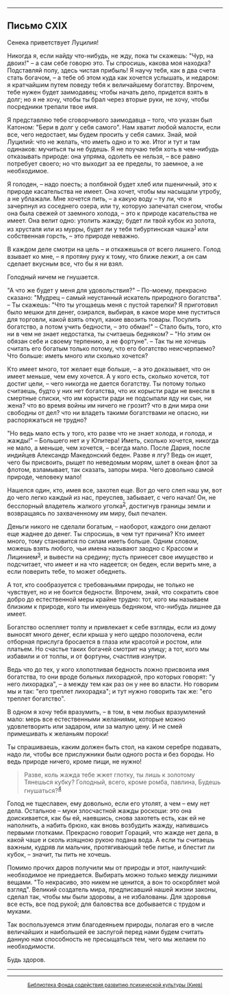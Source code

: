 

* * *

## Письмо СXIX

Сенека приветствует Луцилия!

Никогда я, если найду что-нибудь, не жду, пока ты скажешь: "Чур, на двоих!" – а сам себе говорю это. Ты спросишь, какова моя находка? Подставляй полу, здесь чистая прибыль! Я научу тебя, как в два счета стать богачом, – а тебе об этом куда как хочется услышать, и недаром: я кратчайшим путем поведу тебя к величайшему богатству. Впрочем, тебе нужен будет заимодавец; чтобы начать дело, придется взять в долг; но я не хочу, чтобы ты брал через вторые руки, не хочу, чтобы посредники трепали твое имя.

Я представляю тебе сговорчивого заимодавца – того, что указан был Катоном: "Бери в долг у себя самого". Нам хватит любой малости, если все, чего недостает, мы будем просить у себя самих. Знай, мой Луцилий: что не желать, что иметь одно и то же. Итог и тут и там одинаков: мучиться ты не будешь. Я не поучаю тебя хоть в чем-нибудь отказывать природе: она упряма, одолеть ее нельзя, – все равно потребует своего; но что выходит за ее пределы, то заемное, а не необходимое.

Я голоден, – надо поесть; а полбяной будет хлеб или пшеничный, это к природе касательства не имеет. Она хочет, чтобы мы насыщали утробу, а не ублажали. Мне хочется пить, – а какую воду – ту ли, что я зачерпнул из соседнего озера, или ту, которую запечатал снегом, чтобы она была свежей от заемного холода, – это к природе касательства не имеет. Она велит одно: утолить жажду; будет ли твой кубок из золота, из хрусталя или из мурры, будет ли у тебя тибуртинская чашка<sup>[1](refer.htm#pCXIX-1)</sup> или собственная горсть, – это природе неважно.

В каждом деле смотри на цель – и откажешься от всего лишнего. Голод взывает ко мне, – я протяну руку к тому, что ближе лежит, а он сам сделает вкусным все, что бы я ни взял.

Голодный ничем не гнушается.

"А что же будет у меня для удовольствия?" – По-моему, прекрасно сказано: "Мудрец – самый неустанный искатель природного богатства". – Ты скажешь: "Что ты угощаешь меня с пустой тарелки? Я приготовил было мешки для денег, озирался, выбирая, в какое море мне пуститься для торговли, какой взять откуп, какие ввозить товары. Посулить богатство, а потом учить бедности, – это обман!" – Стало быть, того, кто ни в чем не знает недостатка, ты считаешь бедняком? – "Но этим он обязан себе и своему терпению, а не фортуне". – Так ты не хочешь считать его богатым только потому, что его богатство неисчерпаемо? Что больше: иметь много или сколько хочется?

Кто имеет много, тот желает еще больше, – а это доказывает, что он имеет меньше, чем ему хочется. А у кого есть, сколько хочется, тот достиг цели, – чего никогда не дается богатству. Ты потому только считаешь, будто у них нет богатства, что их корысти ради не внесли в смертные списки, что им корысти ради не подсыпали яду ни сын, ни жена? что во время войны им ничего не грозит? что в дни мира они свободны от дел? что ни владеть такими богатствами не опасно, ни распоряжаться не трудно?

"Но ведь мало есть у того, кто разве что не знает холода, и голода, и жажды!" – Большего нет и у Юпитера! Иметь, сколько хочется, никогда не мало, а меньше, чем хочется, – всегда мало. После Дария, после индийцев Александр Македонский беден. Разве я лгу? Ведь он ищет, чего бы присвоить, рыщет по неведомым морям, шлет в океан флот за флотом, взламывает, так сказать, запоры мира. Чего довольно самой природе, человеку мало!

Нашелся один, кто, имея все, захотел еще. Вот до чего слеп наш ум, вот до чего легко каждый из нас, преуспев, забывает, с чего начал! Он, не бесспорный владетель жалкого уголка<sup>[2](refer.htm#pCXIX-2)</sup>, достигнув границы земли и возвращаясь по захваченному им миру, был печален.

Деньги никого не сделали богатым, – наоборот, каждого они делают еще жаднее до денег. Ты спросишь, в чем тут причина? Кто имеет много, тому становится по силам иметь больше. Одним словом, можешь взять любого, чьи имена называют заодно с Крассом и Лицинием<sup>[3](refer.htm#pCXIX-3)</sup>, и вывести на средину; пусть принесет свое имущество и подсчитает, что имеет и на что надеется; он беден, если верить мне, а если поверить тебе, то может обеднеть.

А тот, кто сообразуется с требованьями природы, не только не чувствует, но и не боится бедности. Впрочем, знай, что сократить свое добро до естественной меры крайне трудно: тот, кого мы называем близким к природе, кого ты именуешь бедняком, что-нибудь лишнее да имеет.

Богатство ослепляет толпу и привлекает к себе взгляды, если из дому выносят много денег, если крыша у него щедро позолочена, если отборная прислуга бросается в глаза или красотой и ростом, или платьем. Но счастье таких богачей смотрит на улицу; а тот, кого мы избавили и от толпы, и от фортуны, счастлив изнутри.

Ведь что до тех, у кого хлопотливая бедность ложно присвоила имя богатства, то они вроде больных лихорадкой, про которых говорят: "у него лихорадка", – а между тем как раз он у нее во власти. Но говорим мы и так: "его треплет лихорадка"; и тут нужно говорить так же: "его треплет богатство".

В одном я хочу тебя вразумить, – в том, в чем любых вразумлений мало: мерь все естественными желаниями, которые можно удовлетворить или задаром, или за малую цену. И не смей примешивать к желаньям пороки!

Ты спрашиваешь, каким должен быть стол, на каком серебре подавать, надо ли, чтобы все прислужники были одного роста и без бороды. Но ведь природе ничего, кроме пищи, не нужно!

> Разве, коль жажда тебе жжет глотку, ты лишь к золотому
> Тянешься кубку? Голодный, всего, кроме ромба, павлина,
> Будешь гнушаться?<sup>[4](refer.htm#pCXIX-4)</sup>

Голод не тщеславен, ему довольно, если его утолят, а чем – ему нет дела. Остальное – муки злосчастной жажды роскоши: это она доискивается, как бы ей, наевшись, снова захотеть есть, как ей не наполнить, а набить брюхо, как вновь возбудить жажду, напившись первыми глотками. Прекрасно говорит Гораций, что жажде нет дела, в какой чаше и сколь изящною рукою подана вода. А если ты считаешь важным, кудряв ли мальчик, протягивающий тебе питье, и блестит ли кубок, – значит, ты пить не хочешь.

Помимо прочих даров получили мы от природы и этот, наилучший: необходимое не приедается. Выбирать можно только между лишними вещами. "То некрасиво, это никем не ценится, а вон то оскорбляет мой взгляд". Великий создатель мира, предписавший нашей жизни законы, сделал так, чтобы мы были здоровы, а не избалованы. Для здоровья все есть, все под рукой; для баловства все добывается с трудом и муками.

Так воспользуемся этим благодеяньем природы, полагая его в числе величайших и наибольшей ее заслугой перед нами будем считать данную нам способность не пресыщаться тем, чего мы желаем по необходимости.

Будь здоров.

<div align="center">

* * *



* * *

[<small>Библиотека Фонда содействия развитию психической культуры (Киев)</small>](mailto:webmaster@psylib.kiev.ua)</div>